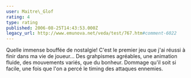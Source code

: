 ```yaml
---
user: Maitre\_Glof
rating: 4
type: rating
published: 2006-08-25T14:43:53.000Z
legacy_url: http://www.emunova.net/veda/test/767.htm#comment-6022
---
```

Quelle immense bouffée de nostalgie! C'est le premier jeu que j'ai réussi à finir dans ma vie de joueur... Des grahpismes agréables, une animation fluide, des mouvements variés, que du bonheur. Dommage qu'il soit si facile, une fois que l'on a percé le timing des attaques ennemies.